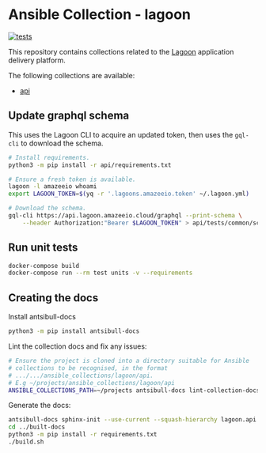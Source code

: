 # Ansible Collection - lagoon
[![tests](https://github.com/salsadigitalauorg/lagoon_ansible_collection/actions/workflows/test.yml/badge.svg)](https://github.com/salsadigitalauorg/lagoon_ansible_collection/actions/workflows/test.yml)

This repository contains collections related to the [Lagoon](https://github.com/uselagoon/lagoon) application delivery platform.

The following collections are available:

* [api](/api)

## Update graphql schema
This uses the Lagoon CLI to acquire an updated token, then uses the `gql-cli` to download the schema.

```sh
# Install requirements.
python3 -m pip install -r api/requirements.txt

# Ensure a fresh token is available.
lagoon -l amazeeio whoami
export LAGOON_TOKEN=$(yq -r '.lagoons.amazeeio.token' ~/.lagoon.yml)

# Download the schema.
gql-cli https://api.lagoon.amazeeio.cloud/graphql --print-schema \
    --header Authorization:"Bearer $LAGOON_TOKEN" > api/tests/common/schema.graphql
```

## Run unit tests
```sh
docker-compose build
docker-compose run --rm test units -v --requirements
```

## Creating the docs

Install antsibull-docs
```sh
python3 -m pip install antsibull-docs
```

Lint the collection docs and fix any issues:
```sh
# Ensure the project is cloned into a directory suitable for Ansible
# collections to be recognised, in the format
# .../.../ansible_collections/lagoon/api.
# E.g ~/projects/ansible_collections/lagoon/api
ANSIBLE_COLLECTIONS_PATH=~/projects antsibull-docs lint-collection-docs --plugin-docs .
```

Generate the docs:
```sh
antsibull-docs sphinx-init --use-current --squash-hierarchy lagoon.api --dest-dir ../built-docs
cd ../built-docs
python3 -m pip install -r requirements.txt
./build.sh
```
